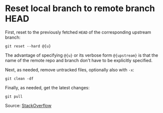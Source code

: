 # Reset local branch to remote branch HEAD

First, reset to the previously fetched `HEAD` of the corresponding upstream branch:

```shell
git reset --hard @{u}
```

The advantage of specifying `@{u}` or its verbose form `@{upstream}` is that the name of the remote repo and branch don't have to be explicitly specified. 

Next, as needed, remove untracked files, optionally also with `-x`:

```shell
git clean -df
```

Finally, as needed, get the latest changes:

```shell
git pull
```

Source: [StackOverflow](https://stackoverflow.com/a/28441119)
